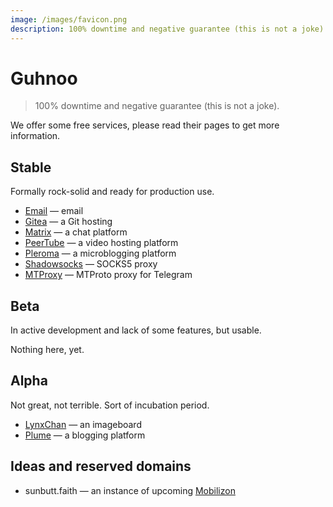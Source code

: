 ```yaml
---
image: /images/favicon.png
description: 100% downtime and negative guarantee (this is not a joke).
---
```


# Guhnoo

> 100% downtime and negative guarantee (this is not a joke).

We offer some free services, please read their pages to get more information.

## Stable

Formally rock-solid and ready for production use.

- [Email](/how/email.md) — email
- [Gitea](/how/gitea.md) — a Git hosting
- [Matrix](/how/matrix.md) — a chat platform
- [PeerTube](/how/peertube.md) — a video hosting platform
- [Pleroma](/how/pleroma.md) — a microblogging platform
- [Shadowsocks](/how/shadowsocks.md) — SOCKS5 proxy
- [MTProxy](/how/mtproxy.md) — MTProto proxy for Telegram

## Beta

In active development and lack of some features, but usable.

Nothing here, yet.

## Alpha

Not great, not terrible. Sort of incubation period.

- [LynxChan](/how/lynxchan.md) — an imageboard
- [Plume](/how/plume.md) — a blogging platform

## Ideas and reserved domains

- sunbutt.faith — an instance of upcoming [Mobilizon](https://joinmobilizon.org)
